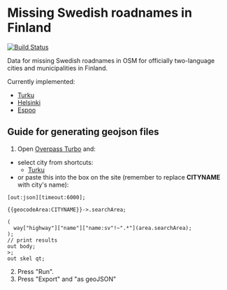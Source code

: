# Missing Swedish roadnames in Finland

[![Build Status](https://travis-ci.org/theel0ja/Missing-Swedish-Roadnames-Finland.svg?branch=master)](https://travis-ci.org/theel0ja/Missing-Swedish-Roadnames-Finland)

Data for missing Swedish roadnames in OSM for officially two-language cities and municipalities in Finland.

Currently implemented:
* [Turku](Turku.geojson)
* [Helsinki](Helsinki.geojson)
* [Espoo](Espoo.geojson)

## Guide for generating geojson files
1. Open [Overpass Turbo](https://overpass-turbo.eu/) and:
 * select city from shortcuts: 
   * [Turku](http://overpass-turbo.eu/s/q0M)<!--, [Helsinki](), [Espoo]()-->
 * or paste this into the box on the site (remember to replace **CITYNAME** with city's name):
  ```
  [out:json][timeout:6000];

  {{geocodeArea:CITYNAME}}->.searchArea;

  (
    way["highway"]["name"]["name:sv"!~".*"](area.searchArea);
  );
  // print results
  out body;
  >;
  out skel qt;
  ```
2. Press "Run".
3. Press "Export" and "as geoJSON"
